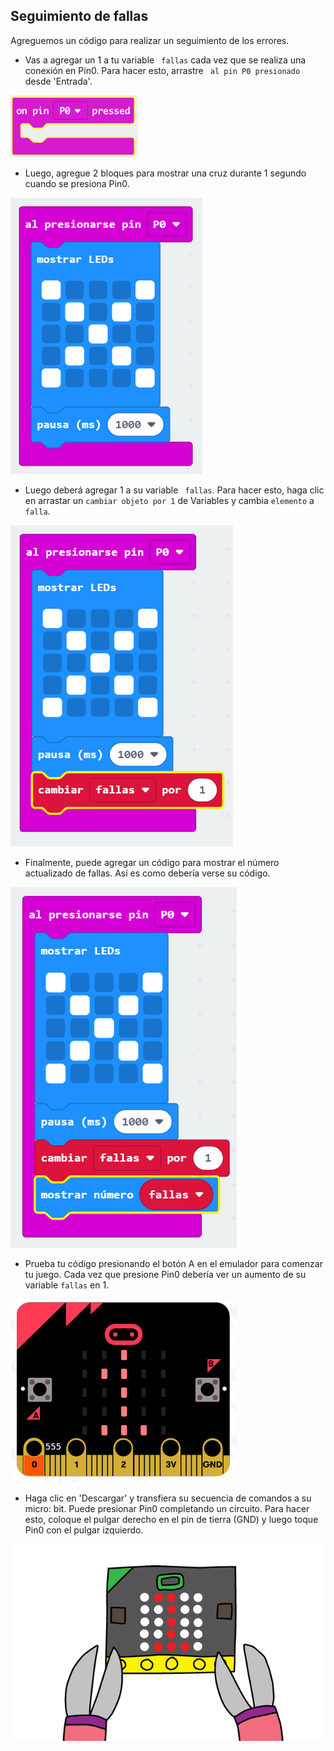 ## Seguimiento de fallas

Agreguemos un código para realizar un seguimiento de los errores.

+ Vas a agregar un 1 a tu variable ` fallas` cada vez que se realiza una conexión en Pin0. Para hacer esto, arrastre ` al pin P0 presionado` desde 'Entrada'.

![captura de pantalla](images/frustration-pressPin0.png)

+ Luego, agregue 2 bloques para mostrar una cruz durante 1 segundo cuando se presiona Pin0.

![captura de pantalla](images/frustration-pin0-x.png)

+ Luego deberá agregar 1 a su variable ` fallas`. Para hacer esto, haga clic en arrastar un `cambiar objeto por 1` de Variables y cambia `elemento` a `falla`. 

![captura de pantalla](images/frustration-pin0-fails.png)

+ Finalmente, puede agregar un código para mostrar el número actualizado de fallas. Así es como debería verse su código.

![captura de pantalla](images/frustration-pin0-code.png)

+ Prueba tu código presionando el botón A en el emulador para comenzar tu juego. Cada vez que presione Pin0 debería ver un aumento de su variable `fallas` en 1.

![captura de pantalla](images/frustration-pin0-test.png)

+ Haga clic en 'Descargar' y transfiera su secuencia de comandos a su micro: bit. Puede presionar Pin0 completando un circuito. Para hacer esto, coloque el pulgar derecho en el pin de tierra (GND) y luego toque Pin0 con el pulgar izquierdo.

![captura de pantalla](images/frustration-pin0-compile.png)